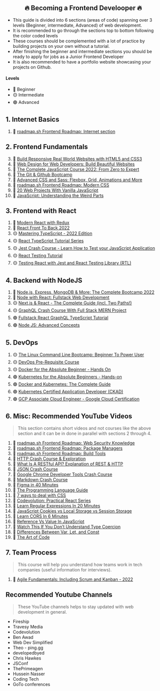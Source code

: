 <h2 align="center">🔥 Becoming a Frontend Develooper 🔥</h2>

- This guide is divided into 6 sections (areas of code) spanning over 3 levels (Beginner, intermediate, Advanced) of web development.
- It is recommended to go through the sections top to bottom following the color coded levels
- These courses should be complemented with a lot of practice by building projects on your own without a tutorial.
- After finishing the beginner and intermediate sections you should be ready to apply for jobs as a Junior Frontend Developer
- It is also recommended to have a portfolio website showcasing your projects on Github.

#### Levels

- 🔵 Beginner
- 🟡 Intermediate
- 🟣 Advanced

## 1. Internet Basics

1. 🔵 [roadmap.sh Frontend Roadmap: Internet section](https://roadmap.sh/frontend)

## 2. Frontend Fundamentals

3. 🔵 [Build Responsive Real World Websites with HTML5 and CSS3](https://www.udemy.com/course/design-and-develop-a-killer-website-with-html5-and-css3)
4. 🔵 [Web Design for Web Developers: Build Beautiful Websites](https://www.udemy.com/course/web-design-secrets/)
5. 🔵 [The Complete JavaScript Course 2022: From Zero to Expert](https://www.udemy.com/course/the-complete-javascript-course/)
6. 🔵 [The Git & Github Bootcamp](https://www.udemy.com/course/git-and-github-bootcamp/)
7. 🔵 [Advanced CSS and Sass: Flexbox, Grid, Animations and More](https://www.udemy.com/course/advanced-css-and-sass/)
8. 🔵 [roadmap.sh Frontend Roadmap: Modern CSS](https://roadmap.sh/frontend)
9. 🔵 [20 Web Projects With Vanilla JavaScript](https://www.udemy.com/course/web-projects-with-vanilla-javascript/)
10. 🔵 [JavaScript: Understanding the Weird Parts](https://www.udemy.com/course/understand-javascript/)

## 3. Frontend with React

1.  🔵 [Modern React with Redux](https://www.udemy.com/course/react-redux/)
2.  🔵 [React Front To Back 2022](https://www.udemy.com/course/react-front-to-back-2022/)
3.  🟡 [Mastering TypeScript - 2022 Edition](https://www.udemy.com/course/learn-typescript/)
4.  🟡 [React TypeScript Tutorial Series](https://www.youtube.com/playlist?list=PLC3y8-rFHvwi1AXijGTKM0BKtHzVC-LSK)
5.  🟡 [Jest Crash Course - Learn How to Test your JavaScript Application](https://www.youtube.com/watch?v=ajiAl5UNzBU)
6.  🟡 [React Testing Tutorial](https://www.youtube.com/playlist?list=PLC3y8-rFHvwirqe1KHFCHJ0RqNuN61SJd)
7.  🟡 [Testing React with Jest and React Testing Library (RTL)](https://www.udemy.com/course/react-testing-library/)

## 4. Backend with NodeJS

1. 🔵 [Node.js, Express, MongoDB & More: The Complete Bootcamp 2022](https://www.udemy.com/course/nodejs-express-mongodb-bootcamp/)
2. 🔵 [Node with React: Fullstack Web Development](https://www.udemy.com/course/node-with-react-fullstack-web-development/)
3. 🟡 [Next.js & React - The Complete Guide (incl. Two Paths!)](https://www.udemy.com/course/nextjs-react-the-complete-guide/)
4. 🟡 [GraphQL Crash Course With Full Stack MERN Project](https://www.youtube.com/watch?v=BcLNfwF04Kw)
5. 🟣 [Fullstack React GraphQL TypeScript Tutorial](https://www.youtube.com/watch?v=I6ypD7qv3Z8)
6. 🟣 [Node JS: Advanced Concepts](https://www.udemy.com/course/advanced-node-for-developers/)

## 5. DevOps

1. 🟡 [The Linux Command Line Bootcamp: Beginner To Power User](https://www.udemy.com/course/the-linux-command-line-bootcamp/)
2. 🟡 [DevOps Pre-Requisite Course](https://kodekloud.com/courses/devops-pre-requisite-course/)
3. 🟡 [Docker for the Absolute Beginner - Hands On](https://www.udemy.com/course/learn-docker/)
4. 🟣 [Kubernetes for the Absolute Beginners - Hands-on](https://www.udemy.com/course/learn-kubernetes/)
5. 🟣 [Docker and Kubernetes: The Complete Guide](https://www.udemy.com/course/docker-and-kubernetes-the-complete-guide/)
6. 🟣 [Kubernetes Certified Application Developer (CKAD)](https://www.udemy.com/course/certified-kubernetes-application-developer/)
7. 🟣 [GCP Associate Cloud Engineer - Google Cloud Certification](https://www.udemy.com/course/google-cloud-certification-associate-cloud-engineer/)

## 6. Misc: Recommended YouTube Videos

> This section contains short videos and not courses like the above section and it can be in done in parallel with sections 2 through 4.

1. 🔵 [roadmap.sh Frontend Roadmap: Web Security Knowledge](https://roadmap.sh/frontend)
2. 🔵 [roadmap.sh Frontend Roadmap: Package Managers](https://roadmap.sh/frontend)
3. 🔵 [roadmap.sh Frontend Roadmap: Build Tools](https://roadmap.sh/frontend)
4. 🔵 [HTTP Crash Course & Exploration](https://www.youtube.com/watch?v=iYM2zFP3Zn0)
5. 🔵 [What Is A RESTful API? Explanation of REST & HTTP](https://www.youtube.com/watch?v=Q-BpqyOT3a8)
6. 🔵 [JSON Crash Course](https://www.youtube.com/watch?v=wI1CWzNtE-M)
7. 🔵 [Google Chrome Developer Tools Crash Course](https://www.youtube.com/watch?v=x4q86IjJFag)
8. 🔵 [Markdown Crash Course](https://www.youtube.com/watch?v=HUBNt18RFbo)
9. 🔵 [Figma in 40 Minutes](https://www.youtube.com/watch?v=4W4LvJnNegA)
10. 🔵 [The Programming Language Guide](https://www.youtube.com/watch?v=2lVDktWK-pc)
11. 🔵 [7 ways to deal with CSS](https://www.youtube.com/watch?v=ouncVBiye_M)
12. 🔵 [Codevolution: Practical React Series](https://www.youtube.com/playlist?list=PLC3y8-rFHvwhAh1ypBvcZLDO6I7QTY5CM)
13. 🔵 [Learn Regular Expressions In 20 Minutes](https://www.youtube.com/watch?v=rhzKDrUiJVk)
14. 🔵 [JavaScript Cookies vs Local Storage vs Session Storage](https://www.youtube.com/watch?v=GihQAC1I39Q)
15. 🔵 [Learn CORS In 6 Minutes](https://www.youtube.com/watch?v=PNtFSVU-YTI)
16. 🔵 [Reference Vs Value In JavaScript](https://www.youtube.com/watch?v=-hBJz2PPIVE)
17. 🔵 [Watch This If You Don’t Understand Type Coercion](https://www.youtube.com/watch?v=GKJh3vdat8A)
18. 🔵 [Differences Between Var, Let, and Const](https://www.youtube.com/watch?v=9WIJQDvt4Us)
19. 🔵 [The Art of Code](https://www.youtube.com/watch?v=6avJHaC3C2U)

## 7. Team Process

> This course will help you understand how teams work in tech companies (useful information for interviews).

1. 🔵 [Agile Fundamentals: Including Scrum and Kanban - 2022](https://www.udemy.com/course/agile-fundamentals-scrum-kanban-scrumban/)

## Recommended Youtube Channels

> These YouTube channels helps to stay updated with web development in general.

- Fireship
- Travesy Media
- Codevolution
- Ben Awad
- Web Dev Simplified
- Theo - ping․gg
- developedbyed
- Chris Hawkes
- JSConf
- ThePrimeagen
- Hussein Nasser
- Coding Tech
- GoTo conferences
